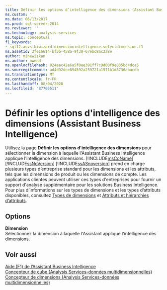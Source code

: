 ```yaml
---
title: Définir les options d’intelligence des dimensions (Assistant Business Intelligence) | Microsoft Docs
ms.custom: ''
ms.date: 06/13/2017
ms.prod: sql-server-2014
ms.reviewer: ''
ms.technology: analysis-services
ms.topic: conceptual
f1_keywords:
- sql12.asvs.biwizard.dimensionintelligence.selectdimension.f1
ms.assetid: 3fe16614-bf5b-458a-9f30-67ebc8ac2a8e
author: minewiskan
ms.author: owend
ms.openlocfilehash: 024aac42e6a5f0ee391ff7c9d00f9e035bd4dca5
ms.sourcegitcommit: ad4d92dce894592a259721a1571b1d8736abacdb
ms.translationtype: MT
ms.contentlocale: fr-FR
ms.lasthandoff: 08/04/2020
ms.locfileid: "87705511"
---
```

# <a name="set-dimension-intelligence-options-business-intelligence-wizard"></a>Définir les options d'intelligence des dimensions (Assistant Business Intelligence)
  Utilisez la page **Définir les options d'intelligence des dimensions** pour sélectionner la dimension à laquelle l'Assistant Business Intelligence applique l'intelligence des dimensions. [!INCLUDE[msCoName](../includes/msconame-md.md)][!INCLUDE[ssNoVersion](../includes/ssnoversion-md.md)] [!INCLUDE[ssASnoversion](../includes/ssasnoversion-md.md)] prend en charge plusieurs types d’entreprise standard pour les dimensions et les attributs, tels que les dimensions de produit ou les dimensions de compte. Les applications clientes peuvent utiliser ces types d'entreprises pour fournir un support d'analyse supplémentaire pour les solutions Business Intelligence. Pour plus d’informations sur les types de dimensions et les types d’attributs disponibles, consultez [Types de dimensions](multidimensional-models-olap-logical-dimension-objects/database-dimension-properties-types.md) et [Attributs et hiérarchies d’attributs](multidimensional-models-olap-logical-dimension-objects/attributes-and-attribute-hierarchies.md).  
  
## <a name="options"></a>Options  
 **Dimension**  
 Sélectionnez la dimension à laquelle l'Assistant applique l'intelligence des dimensions.  
  
## <a name="see-also"></a>Voir aussi  
 [Aide (F1) de l’Assistant Business Intelligence](business-intelligence-wizard-f1-help.md)   
 [Concepteur de cube &#40;Analysis Services-données multidimensionnelles&#41;](cube-designer-analysis-services-multidimensional-data.md)   
 [Concepteur de dimensions &#40;Analysis Services-données multidimensionnelles&#41;](dimension-designer-analysis-services-multidimensional-data.md)  
  
  

